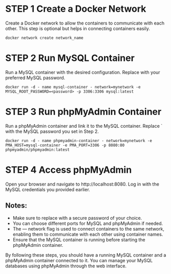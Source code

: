 # STEP 1 Create a Docker Network
Create a Docker network to allow the containers to communicate with each other. This step is optional but helps in connecting containers easily.


```
docker network create network_name
```

# STEP 2 Run MySQL Container
Run a MySQL container with the desired configuration. Replace <password> with your preferred MySQL password.

```
docker run -d - name mysql-container - network=mynetwork -e MYSQL_ROOT_PASSWORD=<password> -p 3306:3306 mysql:latest
```

# STEP 3 Run phpMyAdmin Container
Run a phpMyAdmin container and link it to the MySQL container. Replace ` <password> with the MySQL password you set in Step 2.

```
docker run -d - name phpmyadmin-container - network=mynetwork -e PMA_HOST=mysql-container -e PMA_PORT=3306 -p 8080:80 phpmyadmin/phpmyadmin:latest
```

# STEP 4 Access phpMyAdmin

Open your browser and navigate to http://localhost:8080. Log in with the MySQL credentials you provided earlier.

## Notes:
- Make sure to replace <password> with a secure password of your choice.
- You can choose different ports for MySQL and phpMyAdmin if needed.
- The — network flag is used to connect containers to the same network, enabling them to communicate with each other using container names.
- Ensure that the MySQL container is running before starting the phpMyAdmin container.

By following these steps, you should have a running MySQL container and a phpMyAdmin container connected to it. You can manage your MySQL databases using phpMyAdmin through the web interface.